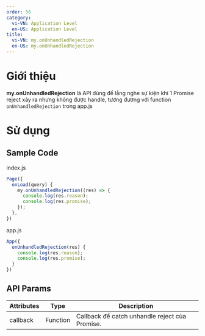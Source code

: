 ```yaml
---
order: 56
category:
  vi-VN: Application Level
  en-US: Application Level
title: 
  vi-VN: my.onUnhandledRejection
  en-US: my.onUnhandledRejection
---
```


# Giới thiệu

**my.onUnhandledRejection** là API dùng để lắng nghe sự kiện khi 1 Promise reject xảy ra nhưng không được handle, tương đương với function `onUnhandledRejection` trong app.js

# Sử dụng

## Sample Code

index.js
```js
Page({
  onLoad(query) {
    my.onUnhandledRejection((res) => {
      console.log(res.reason);
      console.log(res.promise);
    });
  },
})
```

app.js
```js
App({
  onUnhandledRejection(res) {
    console.log(res.reason);
    console.log(res.promise);
  }
})
```
## API Params

| Attributes | Type     | Description                                                           |
| ---------- | -------- | --------------------------------------------------------------------- |
| callback    | Function | Callback để catch unhandle reject của Promise. |

